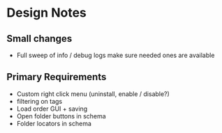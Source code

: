 # Design Notes

## Small changes

-   Full sweep of info / debug logs make sure needed ones are available

## Primary Requirements

-   Custom right click menu (uninstall, enable / disable?)
-   filtering on tags
-   Load order GUI + saving
-   Open folder buttons in schema
-   Folder locators in schema

